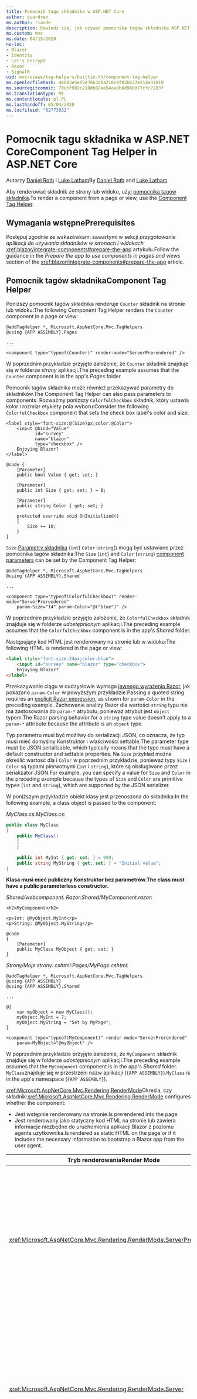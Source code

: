 ```yaml
---
title: Pomocnik tagu składnika w ASP.NET Core
author: guardrex
ms.author: riande
description: Dowiedz się, jak używać pomocnika tagów składnika ASP.NET Core Razor , aby renderować składniki na stronach i widokach.
ms.custom: mvc
ms.date: 04/15/2020
no-loc:
- Blazor
- Identity
- Let's Encrypt
- Razor
- SignalR
uid: mvc/views/tag-helpers/builtin-th/component-tag-helper
ms.openlocfilehash: 4e003e5ed5e7863d8a218c0f02bb37e214e31910
ms.sourcegitcommit: 70e5f982c218db82aa54aa8b8d96b377cfc7283f
ms.translationtype: MT
ms.contentlocale: pl-PL
ms.lasthandoff: 05/04/2020
ms.locfileid: "82773932"
---
```

# <a name="component-tag-helper-in-aspnet-core"></a><span data-ttu-id="6618a-103">Pomocnik tagu składnika w ASP.NET Core</span><span class="sxs-lookup"><span data-stu-id="6618a-103">Component Tag Helper in ASP.NET Core</span></span>

<span data-ttu-id="6618a-104">Autorzy [Daniel Roth](https://github.com/danroth27) i [Luke Latham](https://github.com/guardrex)</span><span class="sxs-lookup"><span data-stu-id="6618a-104">By [Daniel Roth](https://github.com/danroth27) and [Luke Latham](https://github.com/guardrex)</span></span>

<span data-ttu-id="6618a-105">Aby renderować składnik ze strony lub widoku, użyj [pomocnika tagów składnika](xref:Microsoft.AspNetCore.Mvc.TagHelpers.ComponentTagHelper).</span><span class="sxs-lookup"><span data-stu-id="6618a-105">To render a component from a page or view, use the [Component Tag Helper](xref:Microsoft.AspNetCore.Mvc.TagHelpers.ComponentTagHelper).</span></span>

## <a name="prerequisites"></a><span data-ttu-id="6618a-106">Wymagania wstępne</span><span class="sxs-lookup"><span data-stu-id="6618a-106">Prerequisites</span></span>

<span data-ttu-id="6618a-107">Postępuj zgodnie ze wskazówkami zawartymi w sekcji *przygotowanie aplikacji do używania składników w stronach i widokach* <xref:blazor/integrate-components#prepare-the-app> artykułu.</span><span class="sxs-lookup"><span data-stu-id="6618a-107">Follow the guidance in the *Prepare the app to use components in pages and views* section of the <xref:blazor/integrate-components#prepare-the-app> article.</span></span>

## <a name="component-tag-helper"></a><span data-ttu-id="6618a-108">Pomocnik tagów składnika</span><span class="sxs-lookup"><span data-stu-id="6618a-108">Component Tag Helper</span></span>

<span data-ttu-id="6618a-109">Poniższy pomocnik tagów składnika renderuje `Counter` składnik na stronie lub widoku:</span><span class="sxs-lookup"><span data-stu-id="6618a-109">The following Component Tag Helper renders the `Counter` component in a page or view:</span></span>

```cshtml
@addTagHelper *, Microsoft.AspNetCore.Mvc.TagHelpers
@using {APP ASSEMBLY}.Pages

...

<component type="typeof(Counter)" render-mode="ServerPrerendered" />
```

<span data-ttu-id="6618a-110">W poprzednim przykładzie przyjęto założenie, że `Counter` składnik znajduje się w folderze *strony* aplikacji.</span><span class="sxs-lookup"><span data-stu-id="6618a-110">The preceding example assumes that the `Counter` component is in the app's *Pages* folder.</span></span>

<span data-ttu-id="6618a-111">Pomocnik tagów składnika może również przekazywać parametry do składników.</span><span class="sxs-lookup"><span data-stu-id="6618a-111">The Component Tag Helper can also pass parameters to components.</span></span> <span data-ttu-id="6618a-112">Rozważmy poniższy `ColorfulCheckbox` składnik, który ustawia kolor i rozmiar etykiety pola wyboru:</span><span class="sxs-lookup"><span data-stu-id="6618a-112">Consider the following `ColorfulCheckbox` component that sets the check box label's color and size:</span></span>

```razor
<label style="font-size:@(Size)px;color:@Color">
    <input @bind="Value"
           id="survey" 
           name="blazor" 
           type="checkbox" />
    Enjoying Blazor?
</label>

@code {
    [Parameter]
    public bool Value { get; set; }

    [Parameter]
    public int Size { get; set; } = 8;

    [Parameter]
    public string Color { get; set; }

    protected override void OnInitialized()
    {
        Size += 10;
    }
}
```

<span data-ttu-id="6618a-113">`Size` [Parametry składnika](xref:blazor/components#component-parameters) (`int`) `Color` i`string`() mogą być ustawiane przez pomocnika tagów składnika:</span><span class="sxs-lookup"><span data-stu-id="6618a-113">The `Size` (`int`) and `Color` (`string`) [component parameters](xref:blazor/components#component-parameters) can be set by the Component Tag Helper:</span></span>

```cshtml
@addTagHelper *, Microsoft.AspNetCore.Mvc.TagHelpers
@using {APP ASSEMBLY}.Shared

...

<component type="typeof(ColorfulCheckbox)" render-mode="ServerPrerendered" 
    param-Size="14" param-Color="@("blue")" />
```

<span data-ttu-id="6618a-114">W poprzednim przykładzie przyjęto założenie, że `ColorfulCheckbox` składnik znajduje się w folderze *udostępnionym* aplikacji.</span><span class="sxs-lookup"><span data-stu-id="6618a-114">The preceding example assumes that the `ColorfulCheckbox` component is in the app's *Shared* folder.</span></span>

<span data-ttu-id="6618a-115">Następujący kod HTML jest renderowany na stronie lub w widoku:</span><span class="sxs-lookup"><span data-stu-id="6618a-115">The following HTML is rendered in the page or view:</span></span>

```html
<label style="font-size:24px;color:blue">
    <input id="survey" name="blazor" type="checkbox">
    Enjoying Blazor?
</label>
```

<span data-ttu-id="6618a-116">Przekazywanie ciągu w cudzysłowie wymaga [jawnego wyrażenia Razor](xref:mvc/views/razor#explicit-razor-expressions), jak pokazano `param-Color` w powyższym przykładzie.</span><span class="sxs-lookup"><span data-stu-id="6618a-116">Passing a quoted string requires an [explicit Razor expression](xref:mvc/views/razor#explicit-razor-expressions), as shown for `param-Color` in the preceding example.</span></span> <span data-ttu-id="6618a-117">Zachowanie analizy Razor dla wartości `string` typu nie ma zastosowania do `param-*` atrybutu, ponieważ atrybut jest `object` typem.</span><span class="sxs-lookup"><span data-stu-id="6618a-117">The Razor parsing behavior for a `string` type value doesn't apply to a `param-*` attribute because the attribute is an `object` type.</span></span>

<span data-ttu-id="6618a-118">Typ parametru musi być możliwy do serializacji JSON, co oznacza, że typ musi mieć domyślny Konstruktor i właściwości settable.</span><span class="sxs-lookup"><span data-stu-id="6618a-118">The parameter type must be JSON serializable, which typically means that the type must have a default constructor and settable properties.</span></span> <span data-ttu-id="6618a-119">Na `Size` przykład można określić wartość dla i `Color` w poprzednim przykładzie, ponieważ typy `Size` i `Color` są typami pierwotnymi (`int` i `string`), które są obsługiwane przez serializator JSON.</span><span class="sxs-lookup"><span data-stu-id="6618a-119">For example, you can specify a value for `Size` and `Color` in the preceding example because the types of `Size` and `Color` are primitive types (`int` and `string`), which are supported by the JSON serializer.</span></span>

<span data-ttu-id="6618a-120">W poniższym przykładzie obiekt klasy jest przenoszona do składnika:</span><span class="sxs-lookup"><span data-stu-id="6618a-120">In the following example, a class object is passed to the component:</span></span>

<span data-ttu-id="6618a-121">*MyClass.cs*:</span><span class="sxs-lookup"><span data-stu-id="6618a-121">*MyClass.cs*:</span></span>

```csharp
public class MyClass
{
    public MyClass()
    {
    }

    public int MyInt { get; set; } = 999;
    public string MyString { get; set; } = "Initial value";
}
```

<span data-ttu-id="6618a-122">**Klasa musi mieć publiczny Konstruktor bez parametrów.**</span><span class="sxs-lookup"><span data-stu-id="6618a-122">**The class must have a public parameterless constructor.**</span></span>

<span data-ttu-id="6618a-123">*Shared/webcomponent. Razor*:</span><span class="sxs-lookup"><span data-stu-id="6618a-123">*Shared/MyComponent.razor*:</span></span>

```razor
<h2>MyComponent</h2>

<p>Int: @MyObject.MyInt</p>
<p>String: @MyObject.MyString</p>

@code
{
    [Parameter]
    public MyClass MyObject { get; set; }
}
```

<span data-ttu-id="6618a-124">*Strony/Moje strony. cshtml*:</span><span class="sxs-lookup"><span data-stu-id="6618a-124">*Pages/MyPage.cshtml*:</span></span>

```cshtml
@addTagHelper *, Microsoft.AspNetCore.Mvc.TagHelpers
@using {APP ASSEMBLY}
@using {APP ASSEMBLY}.Shared

...

@{
    var myObject = new MyClass();
    myObject.MyInt = 7;
    myObject.MyString = "Set by MyPage";
}

<component type="typeof(MyComponent)" render-mode="ServerPrerendered" 
    param-MyObject="@myObject" />
```

<span data-ttu-id="6618a-125">W poprzednim przykładzie przyjęto założenie, że `MyComponent` składnik znajduje się w folderze *udostępnionym* aplikacji.</span><span class="sxs-lookup"><span data-stu-id="6618a-125">The preceding example assumes that the `MyComponent` component is in the app's *Shared* folder.</span></span> <span data-ttu-id="6618a-126">`MyClass`znajduje się w przestrzeni nazw aplikacji (`{APP ASSEMBLY}`).</span><span class="sxs-lookup"><span data-stu-id="6618a-126">`MyClass` is in the app's namespace (`{APP ASSEMBLY}`).</span></span>

<span data-ttu-id="6618a-127"><xref:Microsoft.AspNetCore.Mvc.Rendering.RenderMode>Określa, czy składnik:</span><span class="sxs-lookup"><span data-stu-id="6618a-127"><xref:Microsoft.AspNetCore.Mvc.Rendering.RenderMode> configures whether the component:</span></span>

* <span data-ttu-id="6618a-128">Jest wstępnie renderowany na stronie.</span><span class="sxs-lookup"><span data-stu-id="6618a-128">Is prerendered into the page.</span></span>
* <span data-ttu-id="6618a-129">Jest renderowany jako statyczny kod HTML na stronie lub zawiera informacje niezbędne do uruchomienia aplikacji Blazor z poziomu agenta użytkownika.</span><span class="sxs-lookup"><span data-stu-id="6618a-129">Is rendered as static HTML on the page or if it includes the necessary information to bootstrap a Blazor app from the user agent.</span></span>

| <span data-ttu-id="6618a-130">Tryb renderowania</span><span class="sxs-lookup"><span data-stu-id="6618a-130">Render Mode</span></span> | <span data-ttu-id="6618a-131">Opis</span><span class="sxs-lookup"><span data-stu-id="6618a-131">Description</span></span> |
| ----------- | ----------- |
| <xref:Microsoft.AspNetCore.Mvc.Rendering.RenderMode.ServerPrerendered> | <span data-ttu-id="6618a-132">Renderuje składnik do statycznego kodu HTML i zawiera znacznik dla Blazor aplikacji serwera.</span><span class="sxs-lookup"><span data-stu-id="6618a-132">Renders the component into static HTML and includes a marker for a Blazor Server app.</span></span> <span data-ttu-id="6618a-133">Po uruchomieniu agenta użytkownika ten znacznik jest używany do uruchamiania Blazor aplikacji.</span><span class="sxs-lookup"><span data-stu-id="6618a-133">When the user-agent starts, this marker is used to bootstrap a Blazor app.</span></span> |
| <xref:Microsoft.AspNetCore.Mvc.Rendering.RenderMode.Server> | <span data-ttu-id="6618a-134">Renderuje znacznik dla aplikacji Blazor serwera.</span><span class="sxs-lookup"><span data-stu-id="6618a-134">Renders a marker for a Blazor Server app.</span></span> <span data-ttu-id="6618a-135">Dane wyjściowe ze składnika nie są uwzględniane.</span><span class="sxs-lookup"><span data-stu-id="6618a-135">Output from the component isn't included.</span></span> <span data-ttu-id="6618a-136">Po uruchomieniu agenta użytkownika ten znacznik jest używany do uruchamiania Blazor aplikacji.</span><span class="sxs-lookup"><span data-stu-id="6618a-136">When the user-agent starts, this marker is used to bootstrap a Blazor app.</span></span> |
| <xref:Microsoft.AspNetCore.Mvc.Rendering.RenderMode.Static> | <span data-ttu-id="6618a-137">Renderuje składnik do statycznego kodu HTML.</span><span class="sxs-lookup"><span data-stu-id="6618a-137">Renders the component into static HTML.</span></span> |

<span data-ttu-id="6618a-138">Podczas gdy strony i widoki mogą korzystać ze składników, wartość nie jest równa "true".</span><span class="sxs-lookup"><span data-stu-id="6618a-138">While pages and views can use components, the converse isn't true.</span></span> <span data-ttu-id="6618a-139">Składniki nie mogą korzystać z funkcji specjalnych, takich jak widoki częściowe i sekcje.</span><span class="sxs-lookup"><span data-stu-id="6618a-139">Components can't use view- and page-specific features, such as partial views and sections.</span></span> <span data-ttu-id="6618a-140">Aby użyć logiki z widoku częściowego w składniku, należy rozłożyć logikę widoku częściowego na składnik.</span><span class="sxs-lookup"><span data-stu-id="6618a-140">To use logic from a partial view in a component, factor out the partial view logic into a component.</span></span>

<span data-ttu-id="6618a-141">Renderowanie składników serwera ze statyczną stroną HTML nie jest obsługiwane.</span><span class="sxs-lookup"><span data-stu-id="6618a-141">Rendering server components from a static HTML page isn't supported.</span></span>

## <a name="additional-resources"></a><span data-ttu-id="6618a-142">Zasoby dodatkowe</span><span class="sxs-lookup"><span data-stu-id="6618a-142">Additional resources</span></span>

* <xref:Microsoft.AspNetCore.Mvc.TagHelpers.ComponentTagHelper>
* <xref:mvc/views/tag-helpers/intro>
* <xref:blazor/components>
